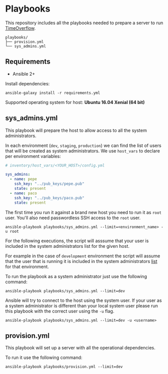 # Playbooks
This repository includes all the playbooks needed to prepare a server to run [TimeOverflow](https://github.com/coopdevs/timeoverflow).
```
playbooks/
├── provision.yml
└── sys_admins.yml
```

## Requirements

 - Ansible 2+

Install dependencies:
```
ansible-galaxy install -r requirements.yml
```

Supported operating system for host: **Ubuntu 16.04 Xenial (64 bit)**

## sys_admins.yml
This playbook will prepare the host to allow access to all the system administrators.

In each environment (`dev`, `staging`, `production`) we can find the list of users that will be created as system administrators.
We use `host_vars` to declare per environment variables:
```yaml
# inventory/host_vars/<YOUR_HOST>/config.yml

sys_admins:
  - name: pepe
    ssh_key: "../pub_keys/pepe.pub"
    state: present
  - name: paco
    ssh_key: "../pub_keys/paco.pub"
    state: present
```

The first time you run it against a brand new host you need to run it as `root` user.
You'll also need passwordless SSH access to the `root` user.
```
ansible-playbook playbooks/sys_admins.yml --limit=<environment_name> -u root
```

For the following executions, the script will asssume that your user is included in the system administrators list for the given host.

For example in the case of `development` environment the script will assume that the user that is running it is included in the system administrators [list](https://github.com/coopdevs/timeoverflow-provisioning/blob/master/inventory/host_vars/local.timeoverflow.org/config.yml#L5) for that environment.

To run the playbook as a system administrator just use the following command:
```
ansible-playbook playbooks/sys_admins.yml --limit=dev
```
Ansible will try to connect to the host using the system user. If your user as a system administrator is different than your local system user please run this playbook with the correct user using the `-u` flag.
```
ansible-playbook playbooks/sys_admins.yml --limit=dev -u <username>
```

## provision.yml
This playbook will set up a server with all the operational dependencies.

To run it use the following command:
```
ansible-playbook playbooks/provision.yml --limit=dev
```

